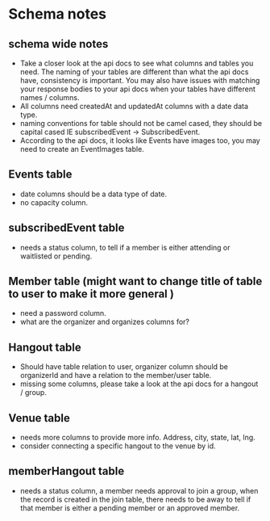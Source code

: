 # Schema notes
## schema wide notes
- Take a closer look at the api docs to see what columns and tables you need. The naming of your tables are different than what the api docs have, consistency is important. You may also have issues with matching your response bodies to your api docs when your tables have different names / columns.
- All columns need createdAt and updatedAt columns with a date data type.
- naming conventions for table should not be camel cased, they should be capital cased IE subscribedEvent -> SubscribedEvent.
- According to the api docs, it looks like Events have images too, you may need to create an EventImages table.

## Events table
- date columns should be a data type of date.
- no capacity column.

## subscribedEvent table
 - needs a status column, to tell if a member is either attending or waitlisted or pending.

## Member table (might want to change title of table to user to make it more general )
- need a password column.
- what are the organizer and organizes columns for?

## Hangout table
- Should have table relation to user, organizer column should be organizerId and have a relation to the member/user table.
- missing some columns, please take a look at the api docs for a hangout / group.

## Venue table
- needs more columns to provide more info. Address, city, state, lat, lng.
- consider connecting a specific hangout to the venue by id.

## memberHangout table
 - needs a status column, a member needs approval to join a group, when the record is created in the join table, there needs to be away to tell if that member is either a pending member or an approved member.
